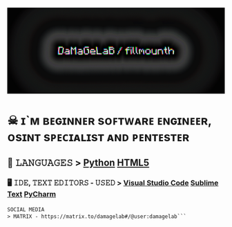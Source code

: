![header](/assets/header.gif)
# ☠ ɪ`ᴍ ʙᴇɢɪɴɴᴇʀ sᴏꜰᴛᴡᴀʀᴇ ᴇɴɢɪɴᴇᴇʀ, ᴏsɪɴᴛ sᴘᴇᴄɪᴀʟɪsᴛ ᴀɴᴅ ᴘᴇɴᴛᴇsᴛᴇʀ
## 📰 𝙻𝙰𝙽𝙶𝚄𝙰𝙶𝙴𝚂 > [Python](https://img.shields.io/badge/python-3670A0?style=for-the-badge&logo=python&logoColor=ffdd54) [HTML5](https://img.shields.io/badge/html5-%23E34F26.svg?style=for-the-badge&logo=html5&logoColor=white)
### 🖥 𝙸𝙳𝙴, 𝚃𝙴𝚇𝚃 𝙴𝙳𝙸𝚃𝙾𝚁𝚂 - 𝚄𝚂𝙴𝙳 > [Visual Studio Code](https://img.shields.io/badge/Visual%20Studio%20Code-0078d7.svg?style=for-the-badge&logo=visual-studio-code&logoColor=white) [Sublime Text](https://img.shields.io/badge/sublime_text-%23575757.svg?style=for-the-badge&logo=sublime-text&logoColor=important) [PyCharm](https://img.shields.io/badge/pycharm-143?style=for-the-badge&logo=pycharm&logoColor=black&color=black&labelColor=green)
```My name is DaMaGeLaB / fillmounth, I am a pentester, osint specialist, and software engineer, I have been doing osint for more than 2 years, I entered software development recently, I was engaged in motion/graphic design
SOCIAL MEDIA
> MATRIX - https://matrix.to/damagelab#/@user:damagelab```
